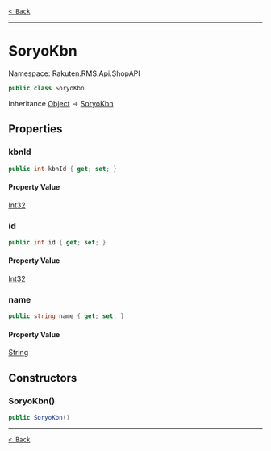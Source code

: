 [`< Back`](./)

---

# SoryoKbn

Namespace: Rakuten.RMS.Api.ShopAPI

```csharp
public class SoryoKbn
```

Inheritance [Object](https://docs.microsoft.com/en-us/dotnet/api/system.object) → [SoryoKbn](./rakuten.rms.api.shopapi.soryokbn)

## Properties

### **kbnId**

```csharp
public int kbnId { get; set; }
```

#### Property Value

[Int32](https://docs.microsoft.com/en-us/dotnet/api/system.int32)<br>

### **id**

```csharp
public int id { get; set; }
```

#### Property Value

[Int32](https://docs.microsoft.com/en-us/dotnet/api/system.int32)<br>

### **name**

```csharp
public string name { get; set; }
```

#### Property Value

[String](https://docs.microsoft.com/en-us/dotnet/api/system.string)<br>

## Constructors

### **SoryoKbn()**

```csharp
public SoryoKbn()
```

---

[`< Back`](./)
